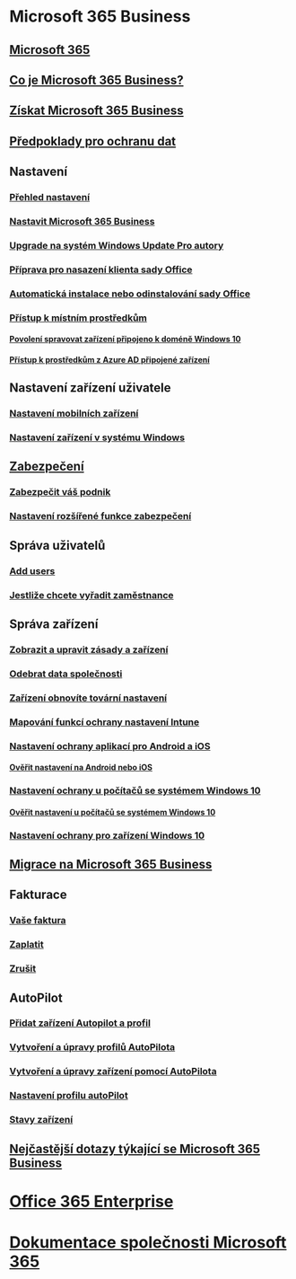 # Microsoft 365 Business
## [Microsoft 365](index.md)
## [Co je Microsoft 365 Business?](microsoft-365-business-overview.md)
## [Získat Microsoft 365 Business](sign-up.md)
## [Předpoklady pro ochranu dat](pre-requisites-for-data-protection.md)
## Nastavení
### [Přehled nastavení](set-up-overview.md)
### [Nastavit Microsoft 365 Business](set-up.md)
### [Upgrade na systém Windows Update Pro autory](upgrade-to-windows-pro-creators-update.md)
### [Příprava pro nasazení klienta sady Office](prepare-for-office-client-deployment.md)
### [Automatická instalace nebo odinstalování sady Office](auto-install-or-uninstall-office.md)
### [Přístup k místním prostředkům]()
#### [Povolení spravovat zařízení připojeno k doméně Windows 10](manage-windows-devices.md)
#### [Přístup k prostředkům z Azure AD připojené zařízení](access-resources.md)
## Nastavení zařízení uživatele
### [Nastavení mobilních zařízení](set-up-mobile-devices.md)
### [Nastavení zařízení v systému Windows](set-up-windows-devices.md)
## [Zabezpečení](security-features.md)
### [Zabezpečit váš podnik](/Office365/Admin/security-and-compliance/secure-your-business-data?toc=/microsoft-365/business/toc.json&bc=/microsoft-365/business/breadcrumb/toc.json)
### [Nastavení rozšířené funkce zabezpečení](set-up-advanced-security.md)
## Správa uživatelů
### [Add users](add-users-m365b.md)
### [Jestliže chcete vyřadit zaměstnance](/Office365/Admin/add-users/remove-former-employee?toc=/microsoft-365/business/toc.json&bc=/microsoft-365/business/breadcrumb/toc.json)
## Správa zařízení
### [Zobrazit a upravit zásady a zařízení](view-policies-and-devices.md)
### [Odebrat data společnosti](remove-company-data.md)
### [Zařízení obnovíte tovární nastavení](reset-devices-to-factory-settings.md)
### [Mapování funkcí ochrany nastavení Intune](map-protection-features-to-intune-settings.md)
### [Nastavení ochrany aplikací pro Android a iOS](app-protection-settings-for-android-and-ios.md)
#### [Ověřit nastavení na Android nebo iOS](validate-settings-on-android-or-ios.md)
### [Nastavení ochrany u počítačů se systémem Windows 10](protection-settings-for-windows-10-pcs.md)
#### [Ověřit nastavení u počítačů se systémem Windows 10](validate-settings-on-windows-10-pcs.md)
### [Nastavení ochrany pro zařízení Windows 10](protection-settings-for-windows-10-devices.md)
## [Migrace na Microsoft 365 Business](migrate-to-microsoft-365-business.md)
## Fakturace
### [Vaše faktura](/Office365/Admin/subscriptions-and-billing/view-your-bill-or-invoice?toc=/microsoft-365/business/toc.json&bc=/microsoft-365/business/breadcrumb/toc.json)
### [Zaplatit](/Office365/Admin/subscriptions-and-billing/pay-for-your-subscription?toc=/microsoft-365/business/toc.json&bc=/microsoft-365/business/breadcrumb/toc.json)
### [Zrušit](/Office365/Admin/subscriptions-and-billing/cancel-your-subscription?toc=/microsoft-365/business/toc.json&bc=/microsoft-365/business/breadcrumb/toc.json)
## AutoPilot
### [Přidat zařízení Autopilot a profil](add-autopilot-devices-and-profile.md)
### [Vytvoření a úpravy profilů AutoPilota](create-and-edit-autopilot-profiles.md)
### [Vytvoření a úpravy zařízení pomocí AutoPilota](create-and-edit-autopilot-devices.md)
### [Nastavení profilu autoPilot](autopilot-profile-settings.md)
### [Stavy zařízení](device-states.md)
## [Nejčastější dotazy týkající se Microsoft 365 Business](support/microsoft-365-business-faqs.md)
# [Office 365 Enterprise](https://docs.microsoft.com/office365/enterprise)
# [Dokumentace společnosti Microsoft 365](https://docs.microsoft.com/microsoft-365)